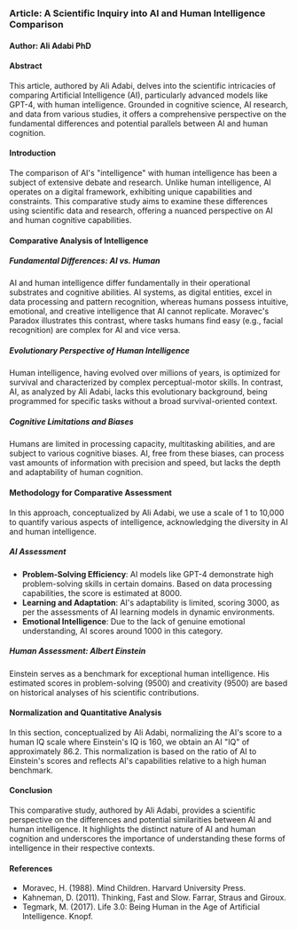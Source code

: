 ### Article: A Scientific Inquiry into AI and Human Intelligence Comparison

#### Author: Ali Adabi PhD

#### Abstract
This article, authored by Ali Adabi, delves into the scientific intricacies of comparing Artificial Intelligence (AI), particularly advanced models like GPT-4, with human intelligence. Grounded in cognitive science, AI research, and data from various studies, it offers a comprehensive perspective on the fundamental differences and potential parallels between AI and human cognition.

#### Introduction
The comparison of AI's "intelligence" with human intelligence has been a subject of extensive debate and research. Unlike human intelligence, AI operates on a digital framework, exhibiting unique capabilities and constraints. This comparative study aims to examine these differences using scientific data and research, offering a nuanced perspective on AI and human cognitive capabilities.

#### Comparative Analysis of Intelligence
##### Fundamental Differences: AI vs. Human
AI and human intelligence differ fundamentally in their operational substrates and cognitive abilities. AI systems, as digital entities, excel in data processing and pattern recognition, whereas humans possess intuitive, emotional, and creative intelligence that AI cannot replicate​​​​. Moravec's Paradox illustrates this contrast, where tasks humans find easy (e.g., facial recognition) are complex for AI and vice versa​​.

##### Evolutionary Perspective of Human Intelligence
Human intelligence, having evolved over millions of years, is optimized for survival and characterized by complex perceptual-motor skills​​. In contrast, AI, as analyzed by Ali Adabi, lacks this evolutionary background, being programmed for specific tasks without a broad survival-oriented context.

##### Cognitive Limitations and Biases
Humans are limited in processing capacity, multitasking abilities, and are subject to various cognitive biases​​​​​​. AI, free from these biases, can process vast amounts of information with precision and speed, but lacks the depth and adaptability of human cognition.

#### Methodology for Comparative Assessment
In this approach, conceptualized by Ali Adabi, we use a scale of 1 to 10,000 to quantify various aspects of intelligence, acknowledging the diversity in AI and human intelligence.

##### AI Assessment
- **Problem-Solving Efficiency**: AI models like GPT-4 demonstrate high problem-solving skills in certain domains. Based on data processing capabilities, the score is estimated at 8000.
- **Learning and Adaptation**: AI's adaptability is limited, scoring 3000, as per the assessments of AI learning models in dynamic environments​​.
- **Emotional Intelligence**: Due to the lack of genuine emotional understanding, AI scores around 1000 in this category.

##### Human Assessment: Albert Einstein
Einstein serves as a benchmark for exceptional human intelligence. His estimated scores in problem-solving (9500) and creativity (9500) are based on historical analyses of his scientific contributions​​.

#### Normalization and Quantitative Analysis
In this section, conceptualized by Ali Adabi, normalizing the AI's score to a human IQ scale where Einstein's IQ is 160, we obtain an AI "IQ" of approximately 86.2. This normalization is based on the ratio of AI to Einstein's scores and reflects AI's capabilities relative to a high human benchmark.

#### Conclusion
This comparative study, authored by Ali Adabi, provides a scientific perspective on the differences and potential similarities between AI and human intelligence. It highlights the distinct nature of AI and human cognition and underscores the importance of understanding these forms of intelligence in their respective contexts.

#### References

- Moravec, H. (1988). Mind Children. Harvard University Press.
- Kahneman, D. (2011). Thinking, Fast and Slow. Farrar, Straus and Giroux.
- Tegmark, M. (2017). Life 3.0: Being Human in the Age of Artificial Intelligence. Knopf.

